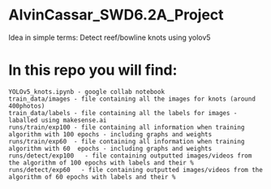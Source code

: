 # AlvinCassar_SWD6.2A_Project

Idea in simple terms: 
    Detect reef/bowline knots using yolov5

# In this repo you will find:
    YOLOv5_knots.ipynb - google collab notebook
    train_data/images - file containing all the images for knots (around 400photos)
    train_data/labels - file containing all the labels for images - laballed using makesense.ai
    runs/train/exp100 - file containing all information when training algorithm with 100 epochs - including graphs and weights
    runs/train/exp60  - file containing all information when training algorithm with 60  epochs - including graphs and weights  
    runs/detect/exp100   - file containing outputted images/videos from the algorithm of 100 epochs with labels and their % 
    runs/detect/exp60   - file containing outputted images/videos from the algorithm of 60 epochs with labels and their %
    
  
